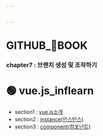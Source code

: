 ```yaml
---


---
```


<h1 id="github_📖book"><strong>GITHUB_📖BOOK</strong></h1>
<h3 id="chapter7--브랜치-생성-및-조작하기">chapter7 : 브랜치 생성 및 조작하기</h3>
<h1 id="🟢-vue.js_inflearn">🟢 vue.js_inflearn</h1>
<ul>
<li>section1 : <a href="https://github.com/gay0ung/TIL_note/blob/master/Vue.js_%EC%8B%9C%EC%9E%91%ED%95%98%EA%B8%B0/chapter1.md">vue.js소개</a></li>
<li>section2 : <a href="https://github.com/gay0ung/TIL_note/blob/master/Vue.js_%EC%8B%9C%EC%9E%91%ED%95%98%EA%B8%B0/chapter2.md">instance(인스턴스)</a></li>
<li>section3 : <a href="https://github.com/gay0ung/TIL_note/blob/master/Vue.js_%EC%8B%9C%EC%9E%91%ED%95%98%EA%B8%B0/chapter3.md">component(컴포넌트)</a></li>
</ul>

